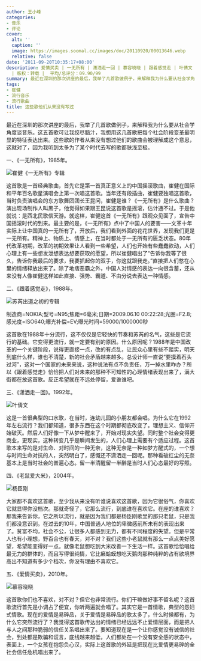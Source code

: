 ```yaml
---
author: 王小峰
categories:
- 音乐
- 评论
cover:
  alt: ''
  caption: ''
  image: https://images.soomal.cc/images/doc/20110920/00013646.webp
  relative: false
date: '2011-09-20T10:35:17+08:00'
description: 爱情买卖 | 一无所有 | 潇洒走一回 | 慕容晓晓 | 跟着感觉走 | 叶倩文 | 杨臣刚 | 苏芮 | 老鼠爱大米 | 源自：不许联想
  | 版权：转载 |  平均/总评分：09.90/99
summary: 最近在深圳的那次讲座的最后，我举了几首歌做例子，来解释我为什么要从社会学角度谈音乐。这五首歌可让我绞尽脑汁，我想用这几首歌把每个社会阶段变革最明显的特征表达出来。这些歌的作者从来没有想过他们的歌曲会被理解成这个意思，这就对了，因为我听到太多……
tags:
- 崔健
- 流行音乐
- 流行歌曲
title: 这些歌他们从来没有写过
---
```


最近在深圳的那次讲座的最后，我举了几首歌做例子，来解释我为什么要从社会学角度谈音乐。这五首歌可让我绞尽脑汁，我想用这几首歌把每个社会阶段变革最明显的特征表达出来。这些歌的作者从来没有想过他们的歌曲会被理解成这个意思，这就对了，因为我听到太多为了某个时代去写的歌都肤浅至极。

一、《一无所有》，1985年。

![崔健《一无所有》专辑](https://images.soomal.cc/images/doc/20110920/00013646.webp)





这首歌是一首经典歌曲，首先它是第一首真正意义上的中国摇滚歌曲，崔健在国际和平年百名歌星演唱会上第一次唱这首歌。当年还有段插曲，崔健要独唱这首歌，当时负责演唱会的东方歌舞团团长王昆问，崔健是谁？《一无所有》是什么歌曲？演出现场制作人叫黑子，他觉得如果跟王昆说这首歌是摇滚，估计通不过。于是他就说：是西北民歌信天游。就这样，崔健这首《一无所有》跟观众见面了，宣告中国摇滚时代的到来。最主要的是，《一无所有》点中了中国人的要害――文革十年实际上让中国真的一无所有了，开放后，我们看到外面的花花世界，发现我们更是一无所有。精神上、物质上、情感上，在当时都处于一无所有的匮乏状态。80年代改革初期，改革的初期效果让人看到一些希望，人们也开始有些蠢蠢欲动，人们心理上有一些想发泄想表达想要获取的愿望，所以崔健唱出了“告诉你我等了很久，告诉你我最后的要求，我要抓起你的双手，你这就跟我走。”直接把人们憋在心里的情绪释放出来了。除了地痞恶霸之外，中国人对情感的表达一向很含蓄，还从来没有人像崔健这样如此直接、强势、霸道、不由分说去表达一种情感。

二、《跟着感觉走》，1988年。

![苏芮出道之初的专辑](https://images.soomal.cc/images/doc/20110920/00013647.webp)

制造商=NOKIA;型号=N95;焦距=6毫米;日期=2009.06.10 00:22:28;光圈=F2.8;感光度=ISO640;曝光补偿=EV;曝光时间=59000/1000000秒



这首歌在1988年十分流行，这不仅仅是它轻快的节奏和苏芮的名气，这些是它流行的基础。它变得更流行，就一定要有别的原因。什么原因呢？1988年是中国改革的一个关键阶段，说得更直接一点，改的有点乱，让民众心里有些不踏实，明天到底什么样，谁也不清楚，新的社会矛盾越来越多。总设计师一直说“要摸着石头过河”，这对一个国家的未来来说，这种说法有点不负责任，万一掉水里咋办？所以《跟着感觉走》恰恰把人们对未来的那种不可知性的心理情绪表现出来了，满大街都在放这首歌。反正希望就在不远处停留，爱谁谁吧。

三、《潇洒走一回》。1992年。

![叶倩文](https://images.soomal.cc/images/doc/20110920/00013648.webp)





这是一首很典型的口水歌，在当时，连幼儿园的小朋友都会唱。为什么它在1992年左右流行？我们都知道，很多东西在这个时期都彻底改变了。理想主义、信仰开始破灭。然后人们好像一下从梦中醒来了，开始对现实失望。同时整个社会变得更商业，更现实，这种转变几乎是瞬间发生的，人们心理上需要有个适应过程。这首歌本来写的是对生命、对时间的一种无奈，这种无奈是一种如梦方醒式的，一个想与时间生命对抗的人，突然明白了，感慨还不潇洒走一回呢。那种看破红尘的无奈基本上是当时社会的普遍心态。留一半清醒留一半醉是当时人们心态最好的写照。

四、《老鼠爱大米》，2004年。

![杨臣刚](https://images.soomal.cc/images/doc/20110920/00013649.webp)





大家都不喜欢这首歌，至少我从来没有听谁说喜欢这首歌，因为它很俗气，你喜欢它就显得你没档次。那就奇怪了，它那么流行，到底谁在喜欢它。在座的谁喜欢？那我来告诉你，它之所以流行，就是因为我们都是杨臣刚歌里的那只老鼠，只是我们都没意识到。在过去的10年，中国普通人地位的卑微感前所未有的表现出来了。贫富不均，社会不公，让很多人都感到无力，都有不同程度的失望。但是平常人也有小理想，野百合也有春天，对不对？我们这些小老鼠就有那么一点点美好愿望，希望能变得好一点。就像老鼠想吃到大米改善一下生活一样。这首歌恰恰唱给最无力的群体的，而且写得很纯情，它比癞蛤蟆想吃天鹅肉那种纯粹的占有欲境界高出不知道有多少个档次，你没有理由不喜欢它。

五、《爱情买卖》，2010年。

![慕容晓晓](https://images.soomal.cc/images/doc/20110920/00013650.webp)





这首歌你们也不喜欢，对不对？但它也非常流行。你们干嘛做好事不留名呢？这首歌流行首先是小调占了便宜，你听两遍就会唱了。其实它是一首情歌，典型的怨妇式情歌。现在的爱情是易碎品，关于爱情是易碎品的歌太多了，什么时候都有，为什么它突然流行了？我觉得这首歌传达出的情绪已经远远不止爱情层面，而是把人与人之间那种脆弱的信任关系唱出来了。要知道现在是一个让你感觉没有诚信的社会，到处都是欺骗和谎言，底线越来越低，人们都处在一个没有安全感的状态中，表面上，一个女孩在抱怨负心汉，实际上这首歌的外延是把现在比爱情更易碎的全社会信任危机唱出来了。